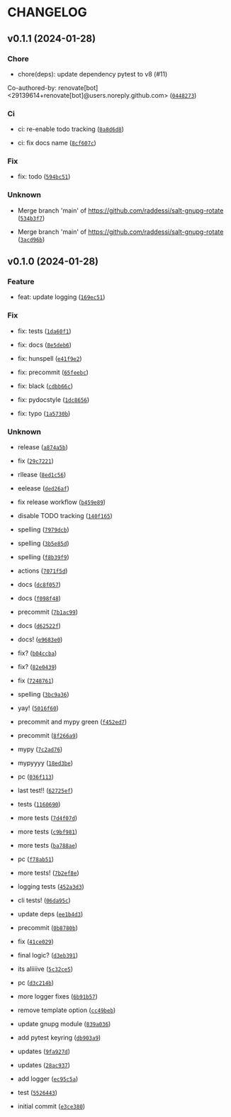 # CHANGELOG



## v0.1.1 (2024-01-28)

### Chore

* chore(deps): update dependency pytest to v8 (#11)

Co-authored-by: renovate[bot] &lt;29139614+renovate[bot]@users.noreply.github.com&gt; ([`0448273`](https://github.com/raddessi/salt-gnupg-rotate/commit/04482739110c2708d2037ea3d8bfcc2847e4b477))

### Ci

* ci: re-enable todo tracking ([`0a8d6d8`](https://github.com/raddessi/salt-gnupg-rotate/commit/0a8d6d8d967868dc6ee1c0a379ff4bca362c20d4))

* ci: fix docs name ([`8cf607c`](https://github.com/raddessi/salt-gnupg-rotate/commit/8cf607cbc1af5f39b82f247c0590e243d1364e3d))

### Fix

* fix: todo ([`594bc51`](https://github.com/raddessi/salt-gnupg-rotate/commit/594bc51e439dd30c441a2f28ab1784b7842ed9ab))

### Unknown

* Merge branch &#39;main&#39; of https://github.com/raddessi/salt-gnupg-rotate ([`534b3f7`](https://github.com/raddessi/salt-gnupg-rotate/commit/534b3f742889029f8c25738628c9c0f473f8a9bd))

* Merge branch &#39;main&#39; of https://github.com/raddessi/salt-gnupg-rotate ([`3acd96b`](https://github.com/raddessi/salt-gnupg-rotate/commit/3acd96b686aba6a7c42a0932d42d74b404d42225))


## v0.1.0 (2024-01-28)

### Feature

* feat: update logging ([`169ec51`](https://github.com/raddessi/salt-gnupg-rotate/commit/169ec51d1a537be83a87c852d7cd4981970e390f))

### Fix

* fix: tests ([`1da60f1`](https://github.com/raddessi/salt-gnupg-rotate/commit/1da60f17ec5e749cd0c11c62703c4583f39d6cde))

* fix: docs ([`8e5deb6`](https://github.com/raddessi/salt-gnupg-rotate/commit/8e5deb64702af46ab0457b67f3659d7b1d704162))

* fix: hunspell ([`e41f9e2`](https://github.com/raddessi/salt-gnupg-rotate/commit/e41f9e296d46a2a4f37a1fb33b9f8a5f4862a203))

* fix: precommit ([`65feebc`](https://github.com/raddessi/salt-gnupg-rotate/commit/65feebca3bc503e21f4db01b972ddd7520a46554))

* fix: black ([`cdbb66c`](https://github.com/raddessi/salt-gnupg-rotate/commit/cdbb66c1fc2d7b6af801211eec98c397250f3cf4))

* fix: pydocstyle ([`1dc8656`](https://github.com/raddessi/salt-gnupg-rotate/commit/1dc8656e2e127186807ab93570bdf5cd9767533e))

* fix: typo ([`1a5730b`](https://github.com/raddessi/salt-gnupg-rotate/commit/1a5730b559496ca92ab8ba6a963331949807d48d))

### Unknown

* release ([`a874a5b`](https://github.com/raddessi/salt-gnupg-rotate/commit/a874a5bce7c3667198ff21a9819fe022034b2e46))

* fix ([`29c7221`](https://github.com/raddessi/salt-gnupg-rotate/commit/29c72213aa09271f1d2c977f5c25e17b22f89791))

* rllease ([`8ed1c56`](https://github.com/raddessi/salt-gnupg-rotate/commit/8ed1c56f4ba44c47ae68d87645013a9635e3f98e))

* eelease ([`ded26af`](https://github.com/raddessi/salt-gnupg-rotate/commit/ded26af6e3ddb39f5f832df8904ce76a179c3913))

* fix release workflow ([`b459e89`](https://github.com/raddessi/salt-gnupg-rotate/commit/b459e89c5b9a660ec9016a4748bc24eb24b2d8a8))

* disable TODO tracking ([`140f165`](https://github.com/raddessi/salt-gnupg-rotate/commit/140f1658c952ea4ab0953fa05ac7527eb6791ceb))

* spelling ([`7979dcb`](https://github.com/raddessi/salt-gnupg-rotate/commit/7979dcba32a577c79f6e0202245a42daf0e062e4))

* spelling ([`3b5e85d`](https://github.com/raddessi/salt-gnupg-rotate/commit/3b5e85d3fa977b9a578c18a2c26bd329346bdbd4))

* spelling ([`f8b39f9`](https://github.com/raddessi/salt-gnupg-rotate/commit/f8b39f989a97213a9b2c608b3b07e92cd05b5149))

* actions ([`7071f5d`](https://github.com/raddessi/salt-gnupg-rotate/commit/7071f5d44569b4589fa91c09bb1cd3bb93ea039b))

* docs ([`dc8f057`](https://github.com/raddessi/salt-gnupg-rotate/commit/dc8f057865806b2731d8455173f02ff10ec4bf3e))

* docs ([`f098f48`](https://github.com/raddessi/salt-gnupg-rotate/commit/f098f489ff5815de9c68c74628ca516180f76eab))

* precommit ([`7b1ac99`](https://github.com/raddessi/salt-gnupg-rotate/commit/7b1ac99b8b257076734773655c7af909926a2755))

* docs ([`d62522f`](https://github.com/raddessi/salt-gnupg-rotate/commit/d62522f8bf97ec43b3b66a3db3313609e7840f73))

* docs! ([`e9683e0`](https://github.com/raddessi/salt-gnupg-rotate/commit/e9683e0551c7fab92fc040ad407ff82c5ecf6f2f))

* fix? ([`b04ccba`](https://github.com/raddessi/salt-gnupg-rotate/commit/b04ccbace4376d31c649e23885abd85db0a3efb2))

* fix? ([`82e0439`](https://github.com/raddessi/salt-gnupg-rotate/commit/82e0439489b2e0d961e88dbf14b4eea132fe150e))

* fix ([`7248761`](https://github.com/raddessi/salt-gnupg-rotate/commit/72487616261a6bde4182a37895df07fa5f6e5e52))

* spelling ([`3bc9a36`](https://github.com/raddessi/salt-gnupg-rotate/commit/3bc9a36f1a0dbfb9ed08a7105ca070324df96da9))

* yay! ([`5016f60`](https://github.com/raddessi/salt-gnupg-rotate/commit/5016f606dd22ec84b1d7646ea6c9df69950dcd1c))

* precommit and mypy green ([`f452ed7`](https://github.com/raddessi/salt-gnupg-rotate/commit/f452ed7b69d4eca5f4237a77dec6ac07f8abaf2a))

* precommit ([`8f266a9`](https://github.com/raddessi/salt-gnupg-rotate/commit/8f266a90ad1c41019ef37777f2e08f02619aeb4c))

* mypy ([`7c2ad76`](https://github.com/raddessi/salt-gnupg-rotate/commit/7c2ad76e473e5e22b9c8fd66b0e422247065b9c9))

* mypyyyy ([`18ed3be`](https://github.com/raddessi/salt-gnupg-rotate/commit/18ed3be0044786ff87d79159f2fc31ca2cff65c2))

* pc ([`036f113`](https://github.com/raddessi/salt-gnupg-rotate/commit/036f113c048c86337849a66508814f3abc5cd197))

* last test!! ([`62725ef`](https://github.com/raddessi/salt-gnupg-rotate/commit/62725efe11607967b4d672d6c9b19c2fe6e77eab))

* tests ([`1160690`](https://github.com/raddessi/salt-gnupg-rotate/commit/11606903e07eda2ea3ef800712c6591039bec083))

* more tests ([`7d4f07d`](https://github.com/raddessi/salt-gnupg-rotate/commit/7d4f07d65ce0c80283b9f2010bdbe20edfef138d))

* more tests ([`c9bf981`](https://github.com/raddessi/salt-gnupg-rotate/commit/c9bf9814fa5e1b5c8cbf4f871c36604e55633e4c))

* more tests ([`ba788ae`](https://github.com/raddessi/salt-gnupg-rotate/commit/ba788aeb84d3b1b9165d3391e1921ccce479b79e))

* pc ([`f78ab51`](https://github.com/raddessi/salt-gnupg-rotate/commit/f78ab518d0a78827025f7dd6baa5af33b100b12a))

* more tests! ([`7b2ef8e`](https://github.com/raddessi/salt-gnupg-rotate/commit/7b2ef8ede16f452f37fbe71fe7bdb1f5131b5d41))

* logging tests ([`452a3d3`](https://github.com/raddessi/salt-gnupg-rotate/commit/452a3d38a08d81dd292fa2a29f58d05ff9b8325f))

* cli tests! ([`06da95c`](https://github.com/raddessi/salt-gnupg-rotate/commit/06da95c7cf208be0837f4d3c29ceda0f31587dc9))

* update deps ([`ee1b4d3`](https://github.com/raddessi/salt-gnupg-rotate/commit/ee1b4d3f8358fefd4d890169e3e943b0a6ae4519))

* precommit ([`0b8780b`](https://github.com/raddessi/salt-gnupg-rotate/commit/0b8780bf3b81461b5bb578177055acd3c354972a))

* fix ([`41ce029`](https://github.com/raddessi/salt-gnupg-rotate/commit/41ce02900fe4515509016d4c97a86b626b2bb2d4))

* final logic? ([`d3eb391`](https://github.com/raddessi/salt-gnupg-rotate/commit/d3eb391784c9baef4b903d66f8126a1f16f060b7))

* its aliiiive ([`5c32ce5`](https://github.com/raddessi/salt-gnupg-rotate/commit/5c32ce516fd8725663e46b666d581940fee3f47d))

* pc ([`d3c214b`](https://github.com/raddessi/salt-gnupg-rotate/commit/d3c214b5526887febdd2d95630d62ae6f5c7fc28))

* more logger fixes ([`6b91b57`](https://github.com/raddessi/salt-gnupg-rotate/commit/6b91b57355984d91a805a2de87f1724eaca95a99))

* remove template option ([`cc49beb`](https://github.com/raddessi/salt-gnupg-rotate/commit/cc49beb4604810ab95751ffc81d8f970b812fc86))

* update gnupg module ([`839a036`](https://github.com/raddessi/salt-gnupg-rotate/commit/839a036d157bbac0b27f16f3cf612d472dc6d1b8))

* add pytest keyring ([`db903a9`](https://github.com/raddessi/salt-gnupg-rotate/commit/db903a94ca3425fc5bde76646a6d2046a374a2c9))

* updates ([`9fa927d`](https://github.com/raddessi/salt-gnupg-rotate/commit/9fa927d8a597f9ef5d8b8b27c473a964db1b9af5))

* updates ([`28ac937`](https://github.com/raddessi/salt-gnupg-rotate/commit/28ac937e98fae43651b7db905a74768a4d1d835b))

* add logger ([`ec95c5a`](https://github.com/raddessi/salt-gnupg-rotate/commit/ec95c5a1bbb90dfef25c2d6747c5065c645b2ecd))

* test ([`5526443`](https://github.com/raddessi/salt-gnupg-rotate/commit/55264434db386451c2b14700806d6564be602f2b))

* initial commit ([`e3ce380`](https://github.com/raddessi/salt-gnupg-rotate/commit/e3ce3809f55df78d0415dd1612df61cce2ffbbba))
